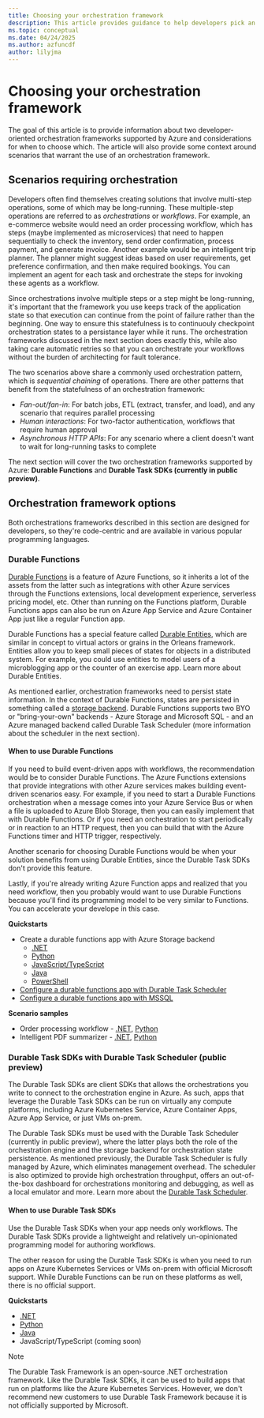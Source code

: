 ```yaml
---
title: Choosing your orchestration framework
description: This article provides guidance to help developers pick an orchestration framework.
ms.topic: conceptual
ms.date: 04/24/2025
ms.author: azfuncdf
author: lilyjma
---
```


# Choosing your orchestration framework

The goal of this article is to provide information about two developer-oriented orchestration frameworks supported by Azure and considerations for when to choose which. The article will also provide some context around scenarios that warrant the use of an orchestration framework. 

## Scenarios requiring orchestration 
Developers often find themselves creating solutions that involve multi-step operations, some of which may be long-running. These multiple-step operations are referred to as *orchestrations* or *workflows*. For example, an e-commerce website would need an order processing workflow, which has steps (maybe implemented as microservices) that need to happen sequentially to check the inventory, send order confirmation, process payment, and generate invoice. Another example would be an intelligent trip planner. The planner might suggest ideas based on user requirements, get preference confirmation, and then make required bookings. You can implement an agent for each task and orchestrate the steps for invoking these agents as a workflow.

Since orchestrations involve multiple steps or a step might be long-running, it's important that the framework you use keeps track of the application state so that execution can continue from the point of failure rather than the beginning. One way to ensure this statefulness is to continuouly checkpoint orchestration states to a persistance layer while it runs. The orchestration frameworks discussed in the next section does exactly this, while also taking care automatic retries so that you can orchestrate your workflows without the burden of architecting for fault tolerance. 

The two scenarios above share a commonly used orchestration pattern, which is *sequential chaining* of operations. There are other patterns that benefit from the statefulness of an orchestration framework: 
- *Fan-out/fan-in*: For batch jobs, ETL (extract, transfer, and load), and any scenario that requires parallel processing 
- *Human interactions*: For two-factor authentication, workflows that require human approval 
- *Asynchronous HTTP APIs*: For any scenario where a client doesn't want to wait for long-running tasks to complete 

The next section will cover the two orchestration frameworks supported by Azure: **Durable Functions** and **Durable Task SDKs (currently in public preview)**. 

## Orchestration framework options 
Both orchestrations frameworks described in this section are designed for developers, so they're code-centric and are available in various popular programming languages. 

### Durable Functions 
[Durable Functions](../durable-functions-overview.md) is a feature of Azure Functions, so it inherits a lot of the assets from the latter such as integrations with other Azure services through the Functions extensions, local development experience, serverless pricing model, etc. Other than running on the Functions platform, Durable Functions apps can also be run on Azure App Service and Azure Container App just like a regular Function app. 

Durable Functions has a special feature called [Durable Entities](../durable-functions-entities.md), which are similar in concept to virtual actors or grains in the Orleans framework. Entities allow you to keep small pieces of states for objects in a distributed system. For example, you could use entities to model users of a microblogging app or the counter of an exercise app. Learn more about Durable Entities. 

As mentioned earlier, orchestration frameworks need to persist state information. In the context of Durable Functions, states are persisted in something called a [storage backend](../durable-functions-storage-providers.md). Durable Functions supports two BYO or "bring-your-own" backends - Azure Storage and Microsoft SQL - and an Azure managed backend called Durable Task Scheduler (more information about the scheduler in the next section). 

#### When to use Durable Functions
If you need to build event-driven apps with workflows, the recommendation would be to consider Durable Functions. The Azure Functions extensions that provide integrations with other Azure services makes building event-driven scenarios easy. For example, if you need to start a Durable Functions orchestration when a message comes into your Azure Service Bus or when a file is uploaded to Azure Blob Storage, then you can easily implement that with Durable Functions. Or if you need an orchestration to start periodically or in reaction to an HTTP request, then you can build that with the Azure Functions timer and HTTP trigger, respectively. 

Another scenario for choosing Durable Functions would be when your solution benefits from using Durable Entities, since the Durable Task SDKs don't provide this feature. 

Lastly, if you're already writing Azure Function apps and realized that you need workflow, then you probably would want to use Durable Functions because you'll find its programming model to be very similar to Functions. You can accelerate your develope in this case. 

**Quickstarts** 
- Create a durable functions app with Azure Storage backend
    - [.NET](../durable-functions-isolated-create-first-csharp.md)
    - [Python](../quickstart-python-vscode.md)
    - [JavaScript/TypeScript](../quickstart-js-vscode.md)
    - [Java](../quickstart-java.md)
    - [PowerShell](../quickstart-powershell-vscode.md)
- [Configure a durable functions app with Durable Task Scheduler](./quickstart-durable-task-scheduler.md)
- [Configure a durable functions app with MSSQL](../quickstart-mssql.md)

**Scenario samples**
- Order processing workflow - [.NET](https://learn.microsoft.com/samples/azure-samples/durable-functions-order-processing/durable-func-order-processing/), [Python](https://learn.microsoft.com/samples/azure-samples/durable-functions-order-processing-python/durable-func-order-processing-py/)
- Intelligent PDF summarizer - [.NET](https://learn.microsoft.com/samples/azure-samples/intelligent-pdf-summarizer-dotnet/durable-func-pdf-summarizer-csharp/), [Python](https://learn.microsoft.com/samples/azure-samples/intelligent-pdf-summarizer/durable-func-pdf-summarizer/)

### Durable Task SDKs with Durable Task Scheduler (public preview)
The Durable Task SDKs are client SDKs that allows the orchestrations you write to connect to the orchestration engine in Azure. As such, apps that leverage the Durable Task SDKs can be run on virtually any compute platforms, including Azure Kubernetes Service, Azure Container Apps, Azure App Service, or just VMs on-prem. 

The Durable Task SDKs must be used with the Durable Task Scheduler (currently in public preview), where the latter plays both the role of the orchestration engine and the storage backend for orchestration state persistence. As mentioned previously, the Durable Task Scheduler is fully managed by Azure, which eliminates management overhead. The scheduler is also optimized to provide high orchestration throughput, offers an out-of-the-box dashboard for orchestrations monitoring and debugging, as well as a local emulator and more. Learn more about the [Durable Task Scheduler](./durable-task-scheduler.md). 

#### When to use Durable Task SDKs
Use the Durable Task SDKs when your app needs only workflows. The Durable Task SDKs provide a lightweight and relatively un-opinionated programming model for authoring workflows. 

The other reason for using the Durable Task SDKs is when you need to run apps on Azure Kubernetes Services or VMs on-prem with official Microsoft support. While Durable Functions can be run on these platforms as well, there is no official support. 

**Quickstarts** 
- [.NET](./quickstart-portable-durable-task-sdks.md)
- [Python]((./quickstart-portable-durable-task-sdks.md))
- [Java](./quickstart-portable-durable-task-sdks.md) 
- JavaScript/TypeScript (coming soon)

>[!NOTE]
>The Durable Task Framework is an open-source .NET orchestration framework. Like the Durable Task SDKs, it can be used to build apps that run on platforms like the Azure Kubernetes Services. However, we don't recommend new customers to use Durable Task Framework because it is not officially supported by Microsoft. 





